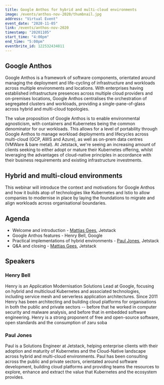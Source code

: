 ```yaml
---
title: Google Anthos for hybrid and multi-cloud environments
image: /events/anthos-nov-2020/thumbnail.jpg
address: "Virtual Event"
event_date: "2020-11-05"
link: /events/anthos-nov-2020
timestamp: "20201105"
start_time: "4:00pm"
end_time: "5:00pm"
eventbrite_id: 122532434811
---
```


## Google Anthos

Google Anthos is a framework of software components, orientated around managing the deployment and life-cycling of infrastructure and workloads across multiple environments and locations. With enterprises having established infrastructure presences across multiple cloud providers and on-premises locations, Google Anthos centralises the orchestration of segregated clusters and workloads, providing a single-pane-of-glass across hybrid and multi-cloud topologies.

The value proposition of Google Anthos is to enable environmental agnosticism, with containers and Kubernetes being the common denominator for our workloads. This allows for a level of portability through Google Anthos to manage workload deployments and lifecycles across multi-cloud (GCP, AWS and Azure), as well as on-prem data centres (VMWare & bare metal).
At Jetstack, we're seeing an increasing amount of clients seeking to either adopt or mature their Kubernetes offering, whilst leveraging the advantages of cloud-native principles in accordance with their business requirements and existing infrastructure investments.

## Hybrid and multi-cloud environments

This webinar will introduce the context and motivations for Google Anthos and how it builds atop of technologies like Kubernetes and Istio to allow companies to modernise in place by laying the foundations to migrate and align workloads across organisational boundaries.

## Agenda

- Welcome and introduction - [Mattias Gees](https://www.jetstack.io/about/mattiasgees/), Jetstack
- Google Anthos features - Henry Bell, Google
- Practical implementations of hybrid environments - [Paul Jones](https://www.jetstack.io/about/pauljones/), Jetstack
- Q&A and closing - [Mattias Gees](https://www.jetstack.io/about/mattiasgees/), Jetstack

## Speakers

### Henry Bell

Henry is an Application Modernisation Solutions Lead at Google, focusing on hybrid and multicloud Kubernetes and associated technologies, including service mesh and serverless application architectures. Since 2011 Henry has been architecting and building cloud platforms for organisations in both the public and private sectors -- before that he worked in computer security and malware analysis, and before that in embedded software engineering. Henry is a strong proponent of free and open-source software, open standards and the consumption of zaru soba

### Paul Jones

Paul is a Solutions Engineer at Jetstack, helping enterprise clients with their adoption and maturity of Kubernetes and the Cloud-Native landscape across hybrid and multi-cloud environments.
Paul has been consulting across the public and private sectors, orientated around software development, building cloud platforms and providing teams the resources
to explore, enhance and extract the value that Kubernetes and the ecosystem provides.
